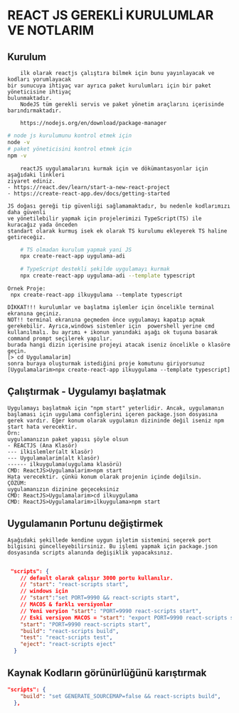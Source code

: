 # REACT JS GEREKLİ KURULUMLAR VE NOTLARIM

## Kurulum

        ilk olarak reactjs çalıştıra bilmek için bunu yayınlayacak ve kodları yorumlayacak
    bir sunucuya ihtiyaç var ayrıca paket kurulumları için bir paket yöneticisine ihtiyaç
    bulunmaktadır.
        NodeJS tüm gerekli servis ve paket yönetim araçlarını içerisinde barındırmaktadır.

```link
    https://nodejs.org/en/download/package-manager
```

```bash
# node js kurulumunu kontrol etmek için
node -v
# paket yöneticisini kontrol etmek için
npm -v
```

        reactJS uygulamalarını kurmak için ve dökümantasyonlar için aşağıdaki linkleri
    ziyaret ediniz.
    - https://react.dev/learn/start-a-new-react-project
    - https://create-react-app.dev/docs/getting-started

    JS doğası gereği tip güvenliği sağlamamaktadır, bu nedenle kodlarımızı daha güvenli
    ve yönetilebilir yapmak için projelerimizi TypeScript(TS) ile kuracağız yada önceden
    standart olarak kurmuş isek ek olarak TS kurulumu ekleyerek TS haline getireceğiz.

```bash
    # TS olmadan kurulum yapmak yani JS
    npx create-react-app uygulama-adi
```

```bash
    # TypeScript destekli şekilde uygulamayı kurmak
    npx create-react-app uygulama-adi --template typescript
```

    Örnek Proje:
     npx create-react-app ilkuygulama --template typescript

    DİKKAT!!! kurulumlar ve başlatma işlemler için öncelikle terminal ekranına geçiniz.
    NOT!! terminal ekranına geçmeden önce uygulamayı kapatıp açmak gerekebilir. Ayrıca,windows sistemler için  powershell yerine cmd kullanılmalı. bu ayrımı + ikonun yanındaki aşağı ok tuşuna basarak command prompt seçilerek yapılır.
    burada hangi dizin içerisine projeyi atacak iseniz öncelikle o klasöre geçin.
    [> cd Uygulamalarim]
    sonra buraya oluşturmak istediğini proje komutunu giriyorsunuz
    [Uygulamalarim>npx create-react-app ilkuygulama --template typescript]

## Çalıştırmak - Uygulamyı başlatmak

    Uygulamayı başlatmak için "npm start" yeterlidir. Ancak, uygulamanın başlaması için uygulama configlerini içeren package.json dosyasına gerek vardır. Eğer konum olarak uygulamın dizininde değil iseniz npm start hata verecektir.
    Örn:
    uygulamanızın paket yapısı şöyle olsun
    - REACTJS (Ana Klasör)
    --- ilkislemler(alt klasör)
    --- Uygulamalarim(alt klasör)
    ------ ilkuygulama(uygulama klasörü)
    CMD: ReactJS>Uygulamalarim>npm start
    Hata verecektir. çünkü konum olarak projenin içinde değilsin.
    ÇÖZÜM:
    uygulamanızın dizinine geçeceksiniz
    CMD: ReactJS>Uygulamalarim>cd ilkuygulama
    CMD: ReactJS>Uygulamalarim>ilkuygulama>npm start

## Uygulamanın Portunu değiştirmek

    Aşağıdaki şekillede kendine uygun işletim sistemini seçerek port bilgisini güncelleyebilirsiniz. Bu işlemi yapmak için package.json dosyasında scripts alanında değişiklik yapacaksınız.

```json

 "scripts": {
    // default olarak çalışır 3000 portu kullanılır.
    // "start": "react-scripts start",
    // windows için
    // "start":"set PORT=9990 && react-scripts start",
    // MACOS & farklı versiyonlar
    // Yeni veryion "start": "PORT=9990 react-scripts start",
    // Eski versiyon MACOS = "start": "export PORT=9990 react-scripts start",
    "start": "PORT=9990 react-scripts start",
    "build": "react-scripts build",
    "test": "react-scripts test",
    "eject": "react-scripts eject"
  }

```

## Kaynak Kodların görünürlüğünü karıştırmak

```json
"scripts": {
    "build": "set GENERATE_SOURCEMAP=false && react-scripts build",
  },
```
